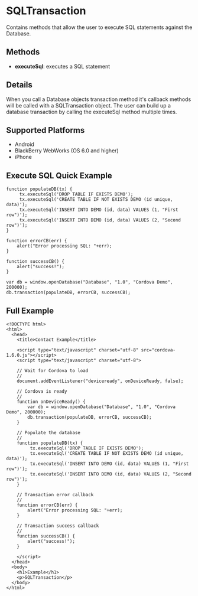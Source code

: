 SQLTransaction
=======

Contains methods that allow the user to execute SQL statements against the Database.

Methods
-------

- __executeSql__: executes a SQL statement

Details
-------

When you call a Database objects transaction method it's callback methods will be called with a SQLTransaction object.  The user can build up a database transaction by calling the executeSql method multiple times.  

Supported Platforms
-------------------

- Android
- BlackBerry WebWorks (OS 6.0 and higher)
- iPhone

Execute SQL Quick Example
------------------

	function populateDB(tx) {
		 tx.executeSql('DROP TABLE IF EXISTS DEMO');
		 tx.executeSql('CREATE TABLE IF NOT EXISTS DEMO (id unique, data)');
		 tx.executeSql('INSERT INTO DEMO (id, data) VALUES (1, "First row")');
		 tx.executeSql('INSERT INTO DEMO (id, data) VALUES (2, "Second row")');
	}
	
	function errorCB(err) {
		alert("Error processing SQL: "+err);
	}
	
	function successCB() {
		alert("success!");
	}
	
	var db = window.openDatabase("Database", "1.0", "Cordova Demo", 200000);
	db.transaction(populateDB, errorCB, successCB);

Full Example
------------

    <!DOCTYPE html>
    <html>
      <head>
        <title>Contact Example</title>

        <script type="text/javascript" charset="utf-8" src="cordova-1.6.0.js"></script>
        <script type="text/javascript" charset="utf-8">

        // Wait for Cordova to load
        //
        document.addEventListener("deviceready", onDeviceReady, false);

        // Cordova is ready
        //
        function onDeviceReady() {
			var db = window.openDatabase("Database", "1.0", "Cordova Demo", 200000);
			db.transaction(populateDB, errorCB, successCB);
        }
		
		// Populate the database 
		//
		function populateDB(tx) {
			 tx.executeSql('DROP TABLE IF EXISTS DEMO');
			 tx.executeSql('CREATE TABLE IF NOT EXISTS DEMO (id unique, data)');
			 tx.executeSql('INSERT INTO DEMO (id, data) VALUES (1, "First row")');
			 tx.executeSql('INSERT INTO DEMO (id, data) VALUES (2, "Second row")');
		}
		
		// Transaction error callback
		//
		function errorCB(err) {
			alert("Error processing SQL: "+err);
		}
		
		// Transaction success callback
		//
		function successCB() {
			alert("success!");
		}
	
        </script>
      </head>
      <body>
        <h1>Example</h1>
        <p>SQLTransaction</p>
      </body>
    </html>
